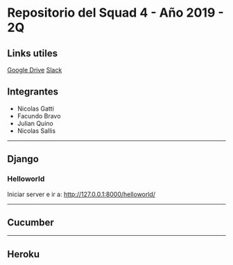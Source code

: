 # Repositorio del Squad 4 - Año 2019 - 2Q

 Links utiles
 ------------

[Google Drive](https://drive.google.com/drive/folders/1_zad5GPKZTT3MjO10yBQzh6H7INMRInk)
[Slack](https://app.slack.com/client/T2YH923SQ/GN1GHTK8X/details/info)

 Integrantes
 -----------

- Nicolas Gatti
- Facundo Bravo
- Julian Quino
- Nicolas Sallis

---
Django
------

### Helloworld 

Iniciar server e ir a: http://127.0.0.1:8000/helloworld/

---
Cucumber
--------

---
Heroku
------